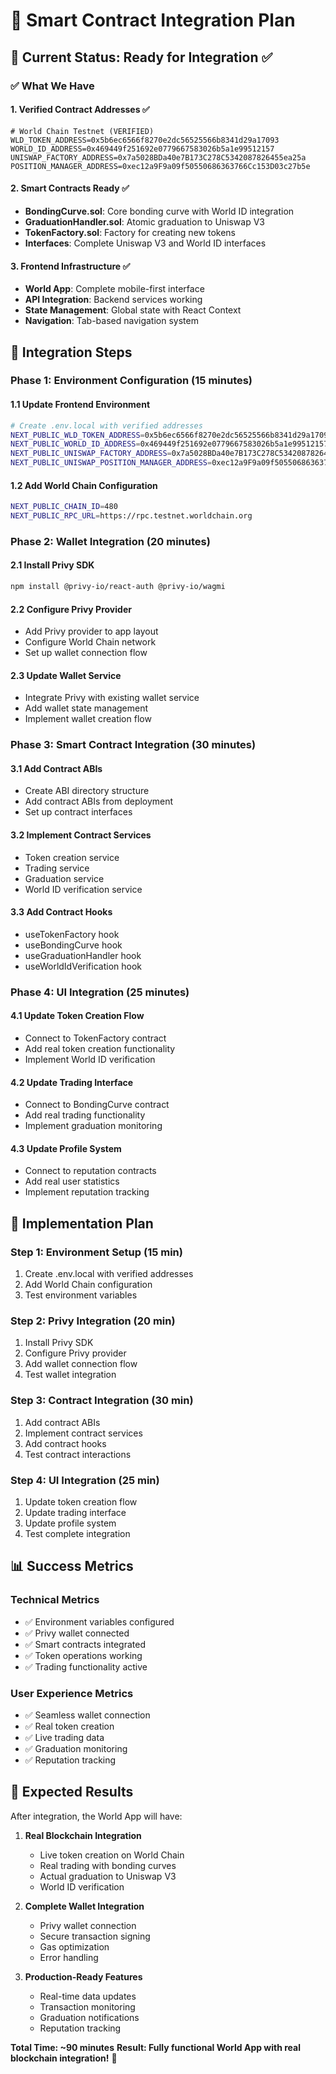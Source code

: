 # 🚀 Smart Contract Integration Plan

## 🎯 **Current Status: Ready for Integration** ✅

### **✅ What We Have**

#### **1. Verified Contract Addresses** ✅
```env
# World Chain Testnet (VERIFIED)
WLD_TOKEN_ADDRESS=0x5b6ec6566f8270e2dc56525566b8341d29a17093
WORLD_ID_ADDRESS=0x469449f251692e0779667583026b5a1e99512157
UNISWAP_FACTORY_ADDRESS=0x7a5028BDa40e7B173C278C5342087826455ea25a
POSITION_MANAGER_ADDRESS=0xec12a9F9a09f50550686363766Cc153D03c27b5e
```

#### **2. Smart Contracts Ready** ✅
- **BondingCurve.sol**: Core bonding curve with World ID integration
- **GraduationHandler.sol**: Atomic graduation to Uniswap V3
- **TokenFactory.sol**: Factory for creating new tokens
- **Interfaces**: Complete Uniswap V3 and World ID interfaces

#### **3. Frontend Infrastructure** ✅
- **World App**: Complete mobile-first interface
- **API Integration**: Backend services working
- **State Management**: Global state with React Context
- **Navigation**: Tab-based navigation system

## 🔧 **Integration Steps**

### **Phase 1: Environment Configuration** (15 minutes)

#### **1.1 Update Frontend Environment**
```bash
# Create .env.local with verified addresses
NEXT_PUBLIC_WLD_TOKEN_ADDRESS=0x5b6ec6566f8270e2dc56525566b8341d29a17093
NEXT_PUBLIC_WORLD_ID_ADDRESS=0x469449f251692e0779667583026b5a1e99512157
NEXT_PUBLIC_UNISWAP_FACTORY_ADDRESS=0x7a5028BDa40e7B173C278C5342087826455ea25a
NEXT_PUBLIC_UNISWAP_POSITION_MANAGER_ADDRESS=0xec12a9F9a09f50550686363766Cc153D03c27b5e
```

#### **1.2 Add World Chain Configuration**
```bash
NEXT_PUBLIC_CHAIN_ID=480
NEXT_PUBLIC_RPC_URL=https://rpc.testnet.worldchain.org
```

### **Phase 2: Wallet Integration** (20 minutes)

#### **2.1 Install Privy SDK**
```bash
npm install @privy-io/react-auth @privy-io/wagmi
```

#### **2.2 Configure Privy Provider**
- Add Privy provider to app layout
- Configure World Chain network
- Set up wallet connection flow

#### **2.3 Update Wallet Service**
- Integrate Privy with existing wallet service
- Add wallet state management
- Implement wallet creation flow

### **Phase 3: Smart Contract Integration** (30 minutes)

#### **3.1 Add Contract ABIs**
- Create ABI directory structure
- Add contract ABIs from deployment
- Set up contract interfaces

#### **3.2 Implement Contract Services**
- Token creation service
- Trading service
- Graduation service
- World ID verification service

#### **3.3 Add Contract Hooks**
- useTokenFactory hook
- useBondingCurve hook
- useGraduationHandler hook
- useWorldIdVerification hook

### **Phase 4: UI Integration** (25 minutes)

#### **4.1 Update Token Creation Flow**
- Connect to TokenFactory contract
- Add real token creation functionality
- Implement World ID verification

#### **4.2 Update Trading Interface**
- Connect to BondingCurve contract
- Add real trading functionality
- Implement graduation monitoring

#### **4.3 Update Profile System**
- Connect to reputation contracts
- Add real user statistics
- Implement reputation tracking

## 🚀 **Implementation Plan**

### **Step 1: Environment Setup** (15 min)
1. Create .env.local with verified addresses
2. Add World Chain configuration
3. Test environment variables

### **Step 2: Privy Integration** (20 min)
1. Install Privy SDK
2. Configure Privy provider
3. Add wallet connection flow
4. Test wallet integration

### **Step 3: Contract Integration** (30 min)
1. Add contract ABIs
2. Implement contract services
3. Add contract hooks
4. Test contract interactions

### **Step 4: UI Integration** (25 min)
1. Update token creation flow
2. Update trading interface
3. Update profile system
4. Test complete integration

## 📊 **Success Metrics**

### **Technical Metrics**
- ✅ Environment variables configured
- ✅ Privy wallet connected
- ✅ Smart contracts integrated
- ✅ Token operations working
- ✅ Trading functionality active

### **User Experience Metrics**
- ✅ Seamless wallet connection
- ✅ Real token creation
- ✅ Live trading data
- ✅ Graduation monitoring
- ✅ Reputation tracking

## 🎯 **Expected Results**

After integration, the World App will have:

1. **Real Blockchain Integration**
   - Live token creation on World Chain
   - Real trading with bonding curves
   - Actual graduation to Uniswap V3
   - World ID verification

2. **Complete Wallet Integration**
   - Privy wallet connection
   - Secure transaction signing
   - Gas optimization
   - Error handling

3. **Production-Ready Features**
   - Real-time data updates
   - Transaction monitoring
   - Graduation notifications
   - Reputation tracking

**Total Time: ~90 minutes**
**Result: Fully functional World App with real blockchain integration!** 🚀


